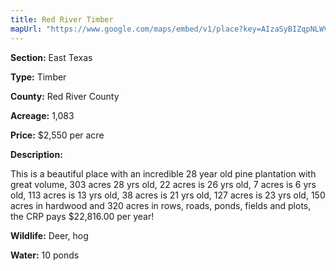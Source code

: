 ```yaml
---
title: Red River Timber
mapUrl: "https://www.google.com/maps/embed/v1/place?key=AIzaSyBIZqpNLWVMV6-8Twh64BLvvUAOyMITkR8&q=33.602984,+-94.846660&zoom=12"
---
```



**Section:** East Texas

**Type:** Timber

**County:** Red River County

**Acreage:** 1,083

**Price:** $2,550 per acre

**Description:**

This is a beautiful place with an incredible 28 year old pine plantation with great volume, 303 acres 28 yrs old, 22 acres is 26 yrs old, 7 acres is 6 yrs old, 113 acres is 13 yrs old, 38 acres is 21 yrs old, 127 acres is 23 yrs old, 150 acres in hardwood and 320 acres in rows, roads, ponds, fields and plots, the CRP pays $22,816.00 per year!

**Wildlife:**  Deer, hog

**Water:**  10 ponds

